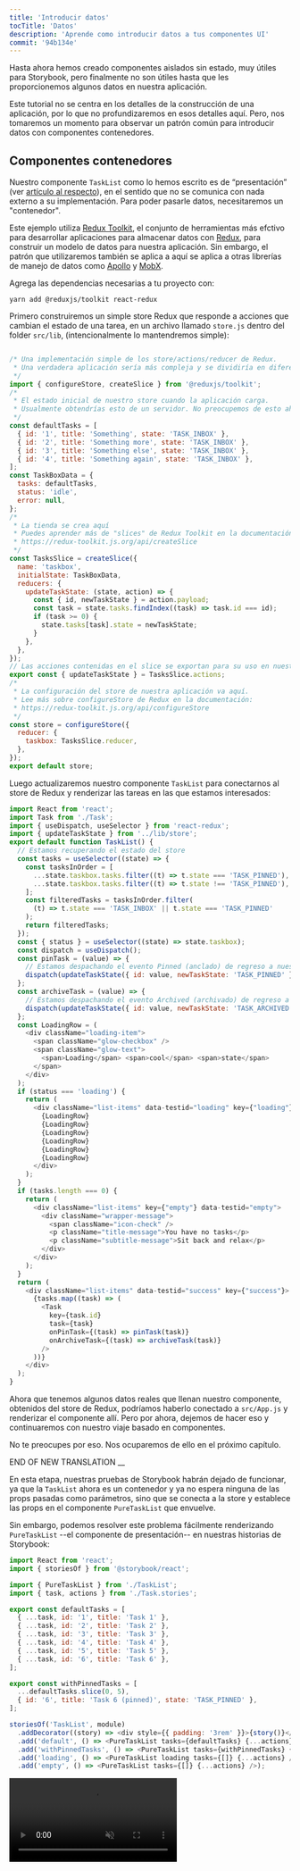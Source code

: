 ```yaml
---
title: 'Introducir datos'
tocTitle: 'Datos'
description: 'Aprende como introducir datos a tus componentes UI'
commit: '94b134e'
---
```


Hasta ahora hemos creado componentes aislados sin estado, muy útiles para Storybook, pero finalmente no son útiles hasta que les proporcionemos algunos datos en nuestra aplicación.

Este tutorial no se centra en los detalles de la construcción de una aplicación, por lo que no profundizaremos en esos detalles aquí. Pero, nos tomaremos un momento para observar un patrón común para introducir datos con componentes contenedores.

## Componentes contenedores

Nuestro componente `TaskList` como lo hemos escrito es de “presentación” (ver [artículo al respecto](https://medium.com/@dan_abramov/smart-and-dumb-components-7ca2f9a7c7d0)), en el sentido que no se comunica con nada externo a su implementación. Para poder pasarle datos, necesitaremos un "contenedor".

Este ejemplo utiliza [Redux Toolkit](https://redux-toolkit.js.org/), el conjunto de herramientas más efctivo para desarrollar aplicaciones para almacenar datos con [Redux](https://redux.js.org/), para construir un modelo de datos para nuestra aplicación. Sin embargo, el patrón que utilizaremos también se aplica a aquí se aplica a otras librerías de manejo de datos como [Apollo](https://www.apollographql.com/client/) y [MobX](https://mobx.js.org/).

Agrega las dependencias necesarias a tu proyecto con:

```shell
yarn add @reduxjs/toolkit react-redux
```

Primero construiremos un simple store Redux que responde a acciones que cambian el estado de una tarea, en un archivo llamado `store.js` dentro del folder `src/lib`, (intencionalmente lo mantendremos simple):

```js:title=src/lib/store.js

/* Una implementación simple de los store/actions/reducer de Redux.
 * Una verdadera aplicación sería más compleja y se dividiría en diferentes archivos.
 */
import { configureStore, createSlice } from '@reduxjs/toolkit';
/*
 * El estado inicial de nuestro store cuando la aplicación carga.
 * Usualmente obtendrías esto de un servidor. No preocupemos de esto ahora.
 */
const defaultTasks = [
  { id: '1', title: 'Something', state: 'TASK_INBOX' },
  { id: '2', title: 'Something more', state: 'TASK_INBOX' },
  { id: '3', title: 'Something else', state: 'TASK_INBOX' },
  { id: '4', title: 'Something again', state: 'TASK_INBOX' },
];
const TaskBoxData = {
  tasks: defaultTasks,
  status: 'idle',
  error: null,
};
/*
 * La tienda se crea aquí
 * Puedes aprender más de "slices" de Redux Toolkit en la documentación:
 * https://redux-toolkit.js.org/api/createSlice
 */
const TasksSlice = createSlice({
  name: 'taskbox',
  initialState: TaskBoxData,
  reducers: {
    updateTaskState: (state, action) => {
      const { id, newTaskState } = action.payload;
      const task = state.tasks.findIndex((task) => task.id === id);
      if (task >= 0) {
        state.tasks[task].state = newTaskState;
      }
    },
  },
});
// Las acciones contenidas en el slice se exportan para su uso en nuestros componentes
export const { updateTaskState } = TasksSlice.actions;
/*
 * La configuración del store de nuestra aplicación va aquí.
 * Lee más sobre configureStore de Redux en la documentación:
 * https://redux-toolkit.js.org/api/configureStore
 */
const store = configureStore({
  reducer: {
    taskbox: TasksSlice.reducer,
  },
});
export default store;
```

Luego actualizaremos nuestro componente `TaskList` para conectarnos al store de Redux y renderizar las tareas en las que estamos interesados:

```js:title=src/components/TaskList.js
import React from 'react';
import Task from './Task';
import { useDispatch, useSelector } from 'react-redux';
import { updateTaskState } from '../lib/store';
export default function TaskList() {
  // Estamos recuperando el estado del store
  const tasks = useSelector((state) => {
    const tasksInOrder = [
      ...state.taskbox.tasks.filter((t) => t.state === 'TASK_PINNED'),
      ...state.taskbox.tasks.filter((t) => t.state !== 'TASK_PINNED'),
    ];
    const filteredTasks = tasksInOrder.filter(
      (t) => t.state === 'TASK_INBOX' || t.state === 'TASK_PINNED'
    );
    return filteredTasks;
  });
  const { status } = useSelector((state) => state.taskbox);
  const dispatch = useDispatch();
  const pinTask = (value) => {
    // Estamos despachando el evento Pinned (anclado) de regreso a nuestro store
    dispatch(updateTaskState({ id: value, newTaskState: 'TASK_PINNED' }));
  };
  const archiveTask = (value) => {
    // Estamos despachando el evento Archived (archivado) de regreso a nuestro store
    dispatch(updateTaskState({ id: value, newTaskState: 'TASK_ARCHIVED' }));
  };
  const LoadingRow = (
    <div className="loading-item">
      <span className="glow-checkbox" />
      <span className="glow-text">
        <span>Loading</span> <span>cool</span> <span>state</span>
      </span>
    </div>
  );
  if (status === 'loading') {
    return (
      <div className="list-items" data-testid="loading" key={"loading"}>
        {LoadingRow}
        {LoadingRow}
        {LoadingRow}
        {LoadingRow}
        {LoadingRow}
        {LoadingRow}
      </div>
    );
  }
  if (tasks.length === 0) {
    return (
      <div className="list-items" key={"empty"} data-testid="empty">
        <div className="wrapper-message">
          <span className="icon-check" />
          <p className="title-message">You have no tasks</p>
          <p className="subtitle-message">Sit back and relax</p>
        </div>
      </div>
    );
  }
  return (
    <div className="list-items" data-testid="success" key={"success"}>
      {tasks.map((task) => (
        <Task
          key={task.id}
          task={task}
          onPinTask={(task) => pinTask(task)}
          onArchiveTask={(task) => archiveTask(task)}
        />
      ))}
    </div>
  );
}
```
Ahora que tenemos algunos datos reales que llenan nuestro componente, obtenidos del store de Redux, podríamos haberlo conectado a `src/App.js` y renderizar el componente allí. Pero por ahora, dejemos de hacer eso y continuaremos con nuestro viaje basado en componentes.

No te preocupes por eso. Nos ocuparemos de ello en el próximo capítulo.

END OF NEW TRANSLATION
__



En esta etapa, nuestras pruebas de Storybook habrán dejado de funcionar, ya que la `TaskList` ahora es un contenedor y ya no espera ninguna de las props pasadas como parámetros, sino que se conecta a la store y establece las props en el componente `PureTaskList` que envuelve.

Sin embargo, podemos resolver este problema fácilmente renderizando `PureTaskList` --el componente de presentación-- en nuestras historias de Storybook:

```js:title=src/components/TaskList.stories.js
import React from 'react';
import { storiesOf } from '@storybook/react';

import { PureTaskList } from './TaskList';
import { task, actions } from './Task.stories';

export const defaultTasks = [
  { ...task, id: '1', title: 'Task 1' },
  { ...task, id: '2', title: 'Task 2' },
  { ...task, id: '3', title: 'Task 3' },
  { ...task, id: '4', title: 'Task 4' },
  { ...task, id: '5', title: 'Task 5' },
  { ...task, id: '6', title: 'Task 6' },
];

export const withPinnedTasks = [
  ...defaultTasks.slice(0, 5),
  { id: '6', title: 'Task 6 (pinned)', state: 'TASK_PINNED' },
];

storiesOf('TaskList', module)
  .addDecorator((story) => <div style={{ padding: '3rem' }}>{story()}</div>)
  .add('default', () => <PureTaskList tasks={defaultTasks} {...actions} />)
  .add('withPinnedTasks', () => <PureTaskList tasks={withPinnedTasks} {...actions} />)
  .add('loading', () => <PureTaskList loading tasks={[]} {...actions} />)
  .add('empty', () => <PureTaskList tasks={[]} {...actions} />);
```

<video autoPlay muted playsInline loop>
  <source
    src="/intro-to-storybook/finished-tasklist-states.mp4"
    type="video/mp4"
  />
</video>
